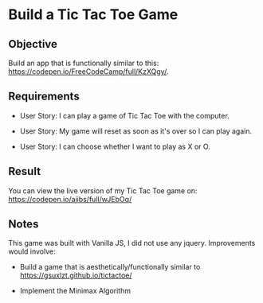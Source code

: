 # Build a Tic Tac Toe Game

## Objective

Build an app that is functionally similar to this: https://codepen.io/FreeCodeCamp/full/KzXQgy/.

## Requirements

* User Story: I can play a game of Tic Tac Toe with the computer.

* User Story: My game will reset as soon as it's over so I can play again.

* User Story: I can choose whether I want to play as X or O.

## Result

You can view the live version of my Tic Tac Toe game on: https://codepen.io/ajibs/full/wJEbOq/

## Notes

This game was built with Vanilla JS, I did not use any jquery. Improvements would involve:

* Build a game that is aesthetically/functionally similar to https://gsuxlzt.github.io/tictactoe/

* Implement the Minimax Algorithm